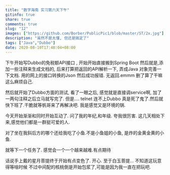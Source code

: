 ```yaml
---
title: "数字海南 实习第六天下午"
gitinfo: true
share: true
comments: true
slug: "12"
images: ["https://github.com/Borber/PublicPic1/blob/master/ST/2x.jpg"] 
description: "虽然不是太懂, 但还是搞定了"
tags: ["Java","Dubbo"]
date: 2020-08-10T17:48:04+08:00
---
```


下午开始写Dubbo的免税额API接口 , 开始开始直接搬到Spring Boot 然后就是,添加一些注释来生成文档的, 后来打算把返回的API解析一下, 弄成Java 对象完善一下文档. 用的网上的接口转换的Json 然后成功报错. 无返回.emmm 删了算了干嘛这么麻烦自己.

然后就开始了Dubbo方面的测试, 看了一眼之后, 感觉就是直接调service啊,  加了一两句注释之后立马就写完了. 但是…. telnet 连不上Dubbo 真是死了鬼了.然后就快下班了.干脆就等帆哥来了再解决吧. 我是感觉又是环境的锅.

今天开始渐渐和同时开始互动了. 问了我的年纪,和年级. 夸我很厉害. 这几天相处下来,感觉他们都是一群挺可爱的人.

对了坐在我斜后方的哪个还给我吃了小鱼.不是小鱼姐的小鱼, 是炸的金黄金黄的小鱼.

就等下一个任务了. 感觉会一个一个越来越难.有点期待 

话说手上戴的星月菩提终于开始有点变色了. 开心. 至于白玉菩提… 不知道这玩意得等啥时候 不过中间配的核桃倒是开始包浆了,可能是因为我一直在把玩吧.